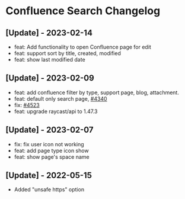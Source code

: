 # Confluence Search Changelog

## [Update] - 2023-02-14

- feat: Add functionality to open Confluence page for edit
- feat: support sort by title, created, modified
- feat: show last modified date

## [Update] - 2023-02-09

 - feat: add confluence filter by type, support page, blog, attachment.
 - feat: default only search page, [#4340](https://github.com/raycast/extensions/issues/4340)
 - fix: [#4523](https://github.com/raycast/extensions/issues/4523)
 - feat: upgrade raycast/api to 1.47.3

 ## [Update] - 2023-02-07

 - fix: fix user icon not working
 - feat: add page type icon show
 - feat: show page's space name
 
 ## [Update] - 2022-05-15

 - Added "unsafe https" option
